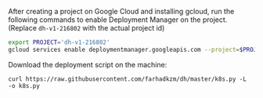 After creating a project on Google Cloud and installing gcloud, run the following commands to enable Deployment Manager on the project.
 (Replace `dh-v1-216802` with the actual project id)
```sh
export PROJECT='dh-v1-216802'
gcloud services enable deploymentmanager.googleapis.com --project=$PROJECT
```

Download the deployment script on the machine:

```curl https://raw.githubusercontent.com/farhadkzm/dh/master/k8s.py -L  -o k8s.py```
